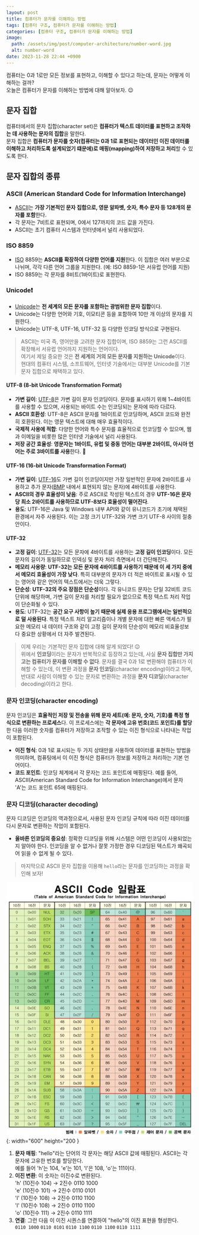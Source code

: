 ```yaml
---
layout: post
title: 컴퓨터가 문자를 이해하는 방법
tags: [컴퓨터 구조, 컴퓨터가 문자를 이해하는 방법]
categories: [컴퓨터 구조, 컴퓨터가 문자를 이해하는 방법]
image:
  path: /assets/img/post/computer-architecture/number-word.jpg
  alt: number-word
date: 2023-11-28 22:44 +0900
---
```


컴퓨터는 0과 1로만 모든 정보를 표현하고, 이해할 수 있다고 하는데, 문자는 어떻게 이해하는 걸까? <br>
오늘은 컴퓨터가 문자를 이해하는 방법에 대해 알아보자. 😉

## 문자 집합

컴퓨터에서의 문자 집합(character set)은 **컴퓨터가 텍스트 데이터를 표현하고 조작하는 데 사용하는 문자의 집합**을 말한다. <br>
문자 집합은 **컴퓨터가 문자를 숫자(컴퓨터는 0과 1로 표현되는 데이터인 이진 데이터를 이해하고 처리하도록 설계되었기 떄문에)로 매핑(mapping)하여 저장하고 처리**할 수 있도록 한다.

## 문자 집합의 종류

### ASCII (American Standard Code for Information Interchange)

- [ASCII](https://ko.wikipedia.org/wiki/ASCII)는 **가장 기본적인 문자 집합으로, 영문 알파벳, 숫자, 특수 문자 등 128개의 문자를 포함**한다.
- 각 문자는 7비트로 표현되며, 0에서 127까지의 코드 값을 가진다.
- ASCII는 초기 컴퓨터 시스템과 인터넷에서 널리 사용되었다.

### ISO 8859

- [ISO](https://ko.wikipedia.org/wiki/ISO/IEC_8859) 8859는 **ASCII를 확장하여 다양한 언어를 지원**한다. 이 집합은 여러 부분으로 나뉘며, 각각 다른 언어 그룹을 지원한다. (예: ISO 8859-1은 서유럽 언어를 지원)
- ISO 8859는 각 문자를 8비트(1바이트)로 표현한다.

### Unicode❗️

- [Unicode](https://ko.wikipedia.org/wiki/%EC%9C%A0%EB%8B%88%EC%BD%94%EB%93%9C)는 **전 세계의 모든 문자를 포함하는 광범위한 문자 집합**이다.
- Unicode는 다양한 언어와 기호, 이모티콘 등을 포함하여 10만 개 이상의 문자를 지원한다.
- Unicode는 UTF-8, UTF-16, UTF-32 등 다양한 인코딩 방식으로 구현된다.

> ASCII는 미국 즉, 영어만을 고려한 문자 집합이며, ISO 8859는 그런 ASCII를 확장해서 서유럽 언어까지 지원하는 언어이다. <br>
> 여기서 제일 중요한 것은 **전 세계의 거의 모든 문자를 지원하는 Unicode**이다. <br>
> 현대의 컴퓨터 시스템, 소프트웨어, 인터넷 기술에서는 대부분 Unicode를 기본 문자 집합으로 채택하고 있다.

#### UTF-8 (8-bit Unicode Transformation Format)

- **가변 길이**: [UTF-8](https://ko.wikipedia.org/wiki/UTF-8)은 가변 길이 문자 인코딩이다. 문자를 표시하기 위해 1~4바이트를 사용할 수 있으며, 사용되는 바이트 수는 인코딩되는 문자에 따라 다르다.
- **ASCII 호환성**: UTF-8은 ASCII 문자를 1바이트로 인코딩하며, ASCII 코드와 완전히 호환된다. 이는 영문 텍스트에 대해 매우 효율적이다.
- **국제적 사용에 적합**: 다양한 언어와 특수 문자를 효율적으로 인코딩할 수 있으며, 웹과 이메일을 비롯한 많은 인터넷 기술에서 널리 사용된다.
- **저장 공간 효율성**: **영문자는 1바이트, 유럽 및 중동 언어는 대부분 2바이트, 아시아 언어는 주로 3바이트를 사용**한다. 🫢

#### UTF-16 (16-bit Unicode Transformation Format)

- **가변 길이**: [UTF-16](https://ko.wikipedia.org/wiki/UTF-16)도 가변 길이 인코딩이지만 가장 일반적인 문자에 2바이트를 사용하고 추가 문자([BMP](https://ko.wikipedia.org/wiki/%EA%B5%AD%EC%A0%9C_%EB%AC%B8%EC%9E%90_%EC%84%B8%ED%8A%B8) 내에서 표현되지 않는 문자)에 4바이트를 사용한다.
- **ASCII의 경우 효율성이 낮음**: 주로 ASCII로 작성된 텍스트의 경우 **UTF-16은 문자당 최소 2바이트를 사용하므로 UTF-8보다 효율성이 떨어진다**.
- **용도**: UTF-16은 Java 및 Windows 내부 API와 같이 유니코드가 초기에 채택된 환경에서 자주 사용된다. 이는 고정 크기 UTF-32와 가변 크기 UTF-8 사이의 절충안이다.

#### UTF-32

- **고정 길이**: [UTF-32](https://ko.wikipedia.org/wiki/UTF-32)는 모든 문자에 4바이트를 사용하는 **고정 길이 인코딩**이다. 모든 문자의 길이가 동일하므로 인덱싱 및 문자 처리 측면에서 더 간단해진다.
- **메모리 사용량**: **UTF-32는 모든 문자에 4바이트를 사용하기 때문에 이 세 가지 중에서 메모리 효율성이 가장 낮다**. 특히 대부분의 문자가 더 적은 바이트로 표시될 수 있는 영어와 같은 언어의 텍스트에서는 더욱 그렇다.
- **단순성**: **UTF-32의 주요 장점은 단순성**이다. 각 유니코드 문자는 단일 32비트 코드 단위에 해당하며, 가변 길이 문자를 처리할 필요가 없으므로 특정 텍스트 처리 작업이 단순화될 수 있다.
- **용도**: UTF-32는 **공간 요구 사항이 높기 때문에 실제 응용 프로그램에서는 일반적으로 덜 사용된다**. 특정 텍스트 처리 알고리즘이나 개별 문자에 대한 빠른 액세스가 필요한 메모리 내 데이터 구조와 같이 고정 길이 문자의 단순성이 메모리 비효율성보다 중요한 상황에서 더 자주 발견된다.

> 이제 우리는 기본적인 문자 집합에 대해 알게 되었다! 😉 <br>
> 위에서 **인코딩**이라는 문자가 반복적으로 등장하고 있는데, 사실 **문자 집합만 가지고는 컴퓨터가 문자를 이해할 수 없다**. 문자를 결국 0과 1로 변환해야 컴퓨터가 이해할 수 있는데, 이 변환 과정을 **문자 인코딩**(character encoding)이라고 하며, 반대로 사람이 이해할 수 있는 문자로 변환하는 과정을 **문자 디코딩**(character decoding)이라고 한다.

### 문자 인코딩(character encoding)

문자 인코딩은 **효율적인 저장 및 전송을 위해 문자 세트(예: 문자, 숫자, 기호)를 특정 형식으로 변환하는 프로세스**다. 이 프로세스에는 **각 문자에 고유 번호(코드 포인트)를 할당**한 다음 이러한 숫자를 컴퓨터가 저장하고 조작할 수 있는 이진 형식으로 나타내는 작업이 포함된다.

- **이진 형식**: 0과 1로 표시되는 두 가지 상태만을 사용하여 데이터를 표현하는 방법을 의미하며, 컴퓨팅에서 이 이진 형식은 컴퓨터가 정보를 저장하고 처리하는 기본 언어이다.
- **코드 포인트**: 인코딩 체계에서 각 문자는 코드 포인트에 매핑된다. 예를 들어, ASCII(American Standard Code for Information Interchange)에서 문자 'A'는 코드 포인트 65에 매핑된다.

### 문자 디코딩(character decoding)

문자 디코딩은 인코딩의 역과정으로서, 사용된 문자 인코딩 규칙에 따라 이진 데이터를 다시 문자로 변환하는 작업이 포함된다.

- **올바른 인코딩의 중요성**: 정확한 디코딩을 위해 시스템은 어떤 인코딩이 사용되었는지 알아야 한다. 인코딩을 알 수 없거나 잘못 가정한 경우 디코딩된 텍스트가 왜곡되어 읽을 수 없게 될 수 있다.

> 마지막으로 ASCII 문자 집합을 이용해 `hello`라는 문자를 인코딩하는 과정을 확인해 보자!

![ascii-character-set](/assets/img/post/computer-architecture/ascii-character-set.png){: width="600" height="200 }

1. **문자 매핑**: "hello"라는 단어의 각 문자는 해당 ASCII 값에 매핑된다. ASCII는 각 문자에 고유한 번호를 할당한다. <br>
   예를 들어 'h'는 104, 'e'는 101, 'l'은 108, 'o'는 111이다.
2. **이진 변환**: 이 숫자는 이진수로 변환된다. <br>
   'h' (10진수 104) -> 2진수 0110 1000 <br>
   'e' (10진수 101) -> 2진수 0110 0101 <br>
   'l' (10진수 108) -> 2진수 0110 1100 <br>
   'l' (10진수 108) -> 2진수 0110 1100 <br>
   'o' (10진수 111) -> 2진수 0110 1111
3. **연결**: 그런 다음 이 이진 시퀀스를 연결하여 "hello"의 이진 표현을 형성한다. <br>
   `0110 1000` `0110 0101` `0110 1100` `0110 1100` `0110 1111`
